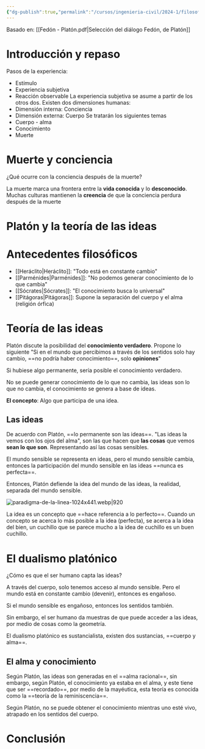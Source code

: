 ```yaml
---
{"dg-publish":true,"permalink":"/cursos/ingenieria-civil/2024-1/filosofia-para-que/unidad-i-introduccion-a-la-reflexion-antropologica-que-o-quien-soy/el-dualismo-platonico/"}
---
```


Basado en: [[Fedón - Platón.pdf|Selección del diálogo Fedón, de Platón]]

# Introducción y repaso

Pasos de la experiencia:

- Estímulo
- Experiencia subjetiva
- Reacción observable
La experiencia subjetiva se asume a partir de los otros dos.
Existen dos dimensiones humanas:
- Dimensión interna: Conciencia
- Dimensión externa: Cuerpo
Se tratarán los siguientes temas
- Cuerpo - alma
- Conocimiento
- Muerte
# Muerte y conciencia

¿Qué ocurre con la conciencia después de la muerte?

La muerte marca una frontera entre la **vida conocida** y lo **desconocido**. Muchas culturas mantienen la **creencia** de que la conciencia perdura después de la muerte

# Platón y la teoría de las ideas


<div class="transclusion internal-embed is-loaded"><div class="markdown-embed">



# Antecedentes filosóficos
- [[Heráclito\|Heráclito]]: "Todo está en constante cambio"
- [[Parménides\|Parménides]]: "No podemos generar conocimiento de lo que cambia"
- [[Sócrates\|Sócrates]]: "El conocimiento busca lo universal"
- [[Pitágoras\|Pitágoras]]: Supone la separación del cuerpo y el alma (religión órfica)

</div></div>



<div class="transclusion internal-embed is-loaded"><div class="markdown-embed">



# Teoría de las ideas

Platón discute la posibilidad del **conocimiento verdadero**. Propone lo siguiente "Si en el mundo que percibimos a través de los sentidos solo hay cambio, ==no podría haber conocimiento==, solo **opiniones**"

Si hubiese algo permanente, sería posible el conocimiento verdadero.

No se puede generar conocimiento de lo que no cambia, las ideas son lo que no cambia, el conocimiento se genera a base de ideas.

**El concepto**: Algo que participa de una idea.

## Las ideas

De acuerdo con Platón, ==lo permanente son las ideas==. "Las ideas la vemos con los ojos del alma", son las que hacen que **las cosas** que vemos **sean lo que son**. Representando así las cosas sensibles.

El mundo sensible se representa en ideas, pero el mundo sensible cambia, entonces la participación del mundo sensible en las ideas ==nunca es perfecta==.

Entonces, Platón defiende la idea del mundo de las ideas, la realidad, separada del mundo sensible.

![paradigma-de-la-linea-1024x441.webp|920](/img/user/Conocimientos/Filosof%C3%ADa/Fil%C3%B3sofos/attachments/paradigma-de-la-linea-1024x441.webp)

La idea es un concepto que ==hace referencia a lo perfecto==. Cuando un concepto se acerca lo más posible a la idea (perfecta), se acerca a la idea del bien, un cuchillo que se parece mucho a la idea de cuchillo es un buen cuchillo.


</div></div>


# El dualismo platónico

¿Cómo es que el ser humano capta las ideas?

A través del cuerpo, solo tenemos acceso al mundo sensible. Pero el mundo está en constante cambio (devenir), entonces es engañoso.

Si el mundo sensible es engañoso, entonces los sentidos también.

Sin embargo, el ser humano da muestras de que puede acceder a las ideas, por medio de cosas como la geometría.

El dualismo platónico es sustancialista, existen dos sustancias, ==cuerpo y alma==.

## El alma y conocimiento

Según Platón, las ideas son generadas en el ==alma racional==, sin embargo, según Platón, el conocimiento ya estaba en el alma, y este tiene que ser ==recordado==, por medio de la mayéutica, esta teoría es conocida como la ==teoría de la reminiscencia==.

Según Platón, no se puede obtener el conocimiento mientras uno esté vivo, atrapado en los sentidos del cuerpo.


<div class="transclusion internal-embed is-loaded"><div class="markdown-embed">





</div></div>


# Conclusión
